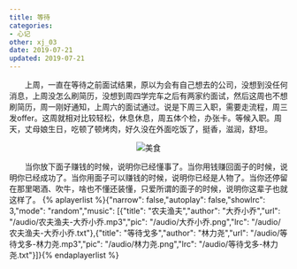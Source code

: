 ```yaml
---
title: 等待
categories:
- 心记
other: xj_03
date: 2019-07-21
updated: 2019-07-21
---
```

&emsp;&emsp;上周，一直在等待之前面试结果，原以为会有自己想去的公司，没想到没任何消息，上周没怎么刷简历，没想到周四学完车之后有两家约面试，然后这周也不想刷简历，周一刚好通知，上周六的面试通过。说是下周三入职，需要走流程，周三发offer。这周就相对比较轻松，休息休息，周五体个检，办张卡。等候入职。周天，丈母娘生日，吃顿了顿烤肉，好久没在外面吃饭了，挺香，滋润，舒坦。
<div align="center">

![美食](/img/xj/2019072101.png)</div>

&emsp;&emsp;当你放下面子赚钱的时候，说明你已经懂事了。当你用钱赚回面子的时候，说明你已经成功了。当你用面子可以赚钱的时候，说明你已经是人物了。当你还停留在那里喝酒、吹牛，啥也不懂还装懂，只爱所谓的面子的时候，说明你这辈子也就这样了。
{% aplayerlist %}{"narrow": false,"autoplay": false,"showlrc": 3,"mode": "random","music": [{"title": "农夫渔夫","author": "大乔小乔","url": "/audio/农夫渔夫-大乔小乔.mp3","pic": "/audio/大乔小乔.png","lrc": "/audio/农夫渔夫-大乔小乔.txt"},{"title": "等待戈多","author": "林力尧","url": "/audio/等待戈多-林力尧.mp3","pic": "/audio/林力尧.png","lrc": "/audio/等待戈多-林力尧.txt"}]}{% endaplayerlist %}

